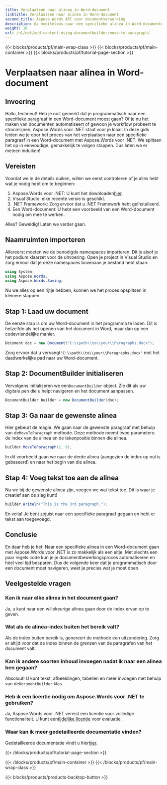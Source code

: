 ```yaml
---
title: Verplaatsen naar alinea in Word-document
linktitle: Verplaatsen naar alinea in Word-document
second_title: Aspose.Words API voor documentverwerking
description: Ga moeiteloos naar een specifieke alinea in Word-documenten met Aspose.Words voor .NET met deze uitgebreide gids. Perfect voor ontwikkelaars die hun documentworkflows willen stroomlijnen.
weight: 10
url: /nl/net/add-content-using-documentbuilder/move-to-paragraph/
---
```


{{< blocks/products/pf/main-wrap-class >}}
{{< blocks/products/pf/main-container >}}
{{< blocks/products/pf/tutorial-page-section >}}

# Verplaatsen naar alinea in Word-document

## Invoering

Hallo, techneut! Heb je ooit gemerkt dat je programmatisch naar een specifieke paragraaf in een Word-document moest gaan? Of je nu het maken van documenten automatiseert of gewoon je workflow probeert te stroomlijnen, Aspose.Words voor .NET staat voor je klaar. In deze gids leiden we je door het proces van het verplaatsen naar een specifieke paragraaf in een Word-document met Aspose.Words voor .NET. We splitsen het op in eenvoudige, gemakkelijk te volgen stappen. Dus laten we er meteen induiken!

## Vereisten

Voordat we in de details duiken, willen we eerst controleren of je alles hebt wat je nodig hebt om te beginnen:

1.  Aspose.Words voor .NET: U kunt het downloaden[hier](https://releases.aspose.com/words/net/).
2. Visual Studio: elke recente versie is geschikt.
3. .NET Framework: Zorg ervoor dat u .NET Framework hebt geïnstalleerd.
4. Een Word-document: U hebt een voorbeeld van een Word-document nodig om mee te werken.

Alles? Geweldig! Laten we verder gaan.

## Naamruimten importeren

Allereerst moeten we de benodigde namespaces importeren. Dit is alsof je het podium klaarzet voor de uitvoering. Open je project in Visual Studio en zorg ervoor dat je deze namespaces bovenaan je bestand hebt staan:

```csharp
using System;
using Aspose.Words;
using Aspose.Words.Saving;
```

Nu we alles op een rijtje hebben, kunnen we het proces opsplitsen in kleinere stappen.

## Stap 1: Laad uw document

De eerste stap is om uw Word-document in het programma te laden. Dit is hetzelfde als het openen van het document in Word, maar dan op een codevriendelijke manier.

```csharp
Document doc = new Document("C:\\path\\to\\your\\Paragraphs.docx");
```

 Zorg ervoor dat u vervangt`"C:\\path\\to\\your\\Paragraphs.docx"` met het daadwerkelijke pad naar uw Word-document.

## Stap 2: DocumentBuilder initialiseren

 Vervolgens initialiseren we een`DocumentBuilder` object. Zie dit als uw digitale pen die u helpt navigeren en het document aanpassen.

```csharp
DocumentBuilder builder = new DocumentBuilder(doc);
```

## Stap 3: Ga naar de gewenste alinea

 Hier gebeurt de magie. We gaan naar de gewenste paragraaf met behulp van de`MoveToParagraph` methode. Deze methode neemt twee parameters: de index van de alinea en de tekenpositie binnen die alinea.

```csharp
builder.MoveToParagraph(2, 0);
```

In dit voorbeeld gaan we naar de derde alinea (aangezien de index op nul is gebaseerd) en naar het begin van die alinea.

## Stap 4: Voeg tekst toe aan de alinea

Nu we bij de gewenste alinea zijn, voegen we wat tekst toe. Dit is waar je creatief aan de slag kunt!

```csharp
builder.Writeln("This is the 3rd paragraph.");
```

En voila! Je bent zojuist naar een specifieke paragraaf gegaan en hebt er tekst aan toegevoegd.

## Conclusie

En daar heb je het! Naar een specifieke alinea in een Word-document gaan met Aspose.Words voor .NET is zo makkelijk als een eitje. Met slechts een paar regels code kun je je documentbewerkingsproces automatiseren en heel veel tijd besparen. Dus de volgende keer dat je programmatisch door een document moet navigeren, weet je precies wat je moet doen.

## Veelgestelde vragen

### Kan ik naar elke alinea in het document gaan?
Ja, u kunt naar een willekeurige alinea gaan door de index ervan op te geven.

### Wat als de alinea-index buiten het bereik valt?
Als de index buiten bereik is, genereert de methode een uitzondering. Zorg er altijd voor dat de index binnen de grenzen van de paragrafen van het document valt.

### Kan ik andere soorten inhoud invoegen nadat ik naar een alinea ben gegaan?
 Absoluut! U kunt tekst, afbeeldingen, tabellen en meer invoegen met behulp van de`DocumentBuilder` klas.

### Heb ik een licentie nodig om Aspose.Words voor .NET te gebruiken?
 Ja, Aspose.Words voor .NET vereist een licentie voor volledige functionaliteit. U kunt een[tijdelijke licentie](https://purchase.aspose.com/temporary-license/) voor evaluatie.

### Waar kan ik meer gedetailleerde documentatie vinden?
 Gedetailleerde documentatie vindt u hier[hier](https://reference.aspose.com/words/net/).

{{< /blocks/products/pf/tutorial-page-section >}}

{{< /blocks/products/pf/main-container >}}
{{< /blocks/products/pf/main-wrap-class >}}

{{< blocks/products/products-backtop-button >}}
